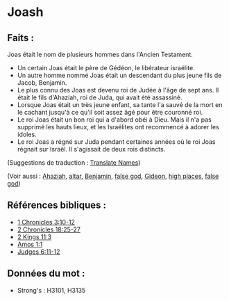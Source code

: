 # Joash

## Faits :

Joas était le nom de plusieurs hommes dans l'Ancien Testament.

* Un certain Joas était le père de Gédéon, le libérateur israélite.
* Un autre homme nommé Joas était un descendant du plus jeune fils de Jacob, Benjamin.
* Le plus connu des Joas est devenu roi de Judée à l'âge de sept ans. Il était le fils d'Ahaziah, roi de Juda, qui avait été assassiné.
* Lorsque Joas était un très jeune enfant, sa tante l'a sauvé de la mort en le cachant jusqu'à ce qu'il soit assez âgé pour être couronné roi.
* Le roi Joas était un bon roi qui a d'abord obéi à Dieu. Mais il n'a pas supprimé les hauts lieux, et les Israélites ont recommencé à adorer les idoles.
* Le roi Joas a régné sur Juda pendant certaines années où le roi Joas régnait sur Israël. Il s'agissait de deux rois distincts.

(Suggestions de traduction : [Translate Names](rc://en/ta/man/translate/translate-names))

(Voir aussi : [Ahaziah](../names/ahaziah.md), [altar](../kt/altar.md), [Benjamin](../names/benjamin.md), [false god](../kt/falsegod.md), [Gideon](../names/gideon.md), [high places](../other/highplaces.md), [false god](../kt/falsegod.md))

## Références bibliques :

* [1 Chronicles 3:10-12](rc://en/tn/help/1ch/03/10)
* [2 Chronicles 18:25-27](rc://en/tn/help/2ch/18/25)
* [2 Kings 11:3](rc://en/tn/help/2ki/11/03)
* [Amos 1:1](rc://en/tn/help/amo/01/01)
* [Judges 6:11-12](rc://en/tn/help/jdg/06/11)

## Données du mot :

* Strong's : H3101, H3135
